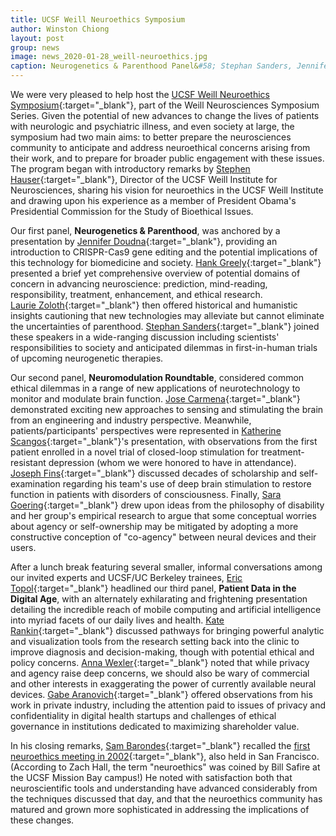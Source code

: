 ```yaml
---
title: UCSF Weill Neuroethics Symposium
author: Winston Chiong
layout: post
group: news
image: news_2020-01-28_weill-neuroethics.jpg
caption: Neurogenetics & Parenthood Panel&#58; Stephan Sanders, Jennifer Doudna, Hank Greely & Laurie Zoloth, moderated by Winston Chiong
---
```

We were very pleased to help host the 
[UCSF Weill Neuroethics Symposium](https://weill.ucsf.edu/neuroethics-symposium){:target="\_blank"}, 
part of the Weill Neurosciences Symposium Series. Given the potential of new 
advances to change the lives of patients with neurologic and psychiatric illness, 
and even society at large, the symposium had two main aims: to better prepare 
the neurosciences community to anticipate and address neuroethical concerns 
arising from their work, and to prepare for broader public engagement with these 
issues. The program began with introductory remarks by 
[Stephen Hauser](https://profiles.ucsf.edu/stephen.hauser){:target="\_blank"}, 
Director of the UCSF Weill Institute for Neurosciences, sharing his vision for 
neuroethics in the UCSF Weill Institute and drawing upon his experience as a 
member of President Obama's Presidential Commission for the Study of Bioethical 
Issues. 

Our first panel, **Neurogenetics & Parenthood**, was anchored by a presentation 
by [Jennifer Doudna](https://vcresearch.berkeley.edu/faculty/jennifer-doudna){:target="\_blank"}, 
providing an introduction to CRISPR-Cas9 gene editing and the potential 
implications of this technology for biomedicine and society. 
[Hank Greely](https://profiles.stanford.edu/henry-greely){:target="\_blank"} 
presented a brief yet comprehensive overview of potential domains of concern 
in advancing neuroscience: prediction, mind-reading, responsibility, 
treatment, enhancement, and ethical research.  
[Laurie Zoloth](https://provost.uchicago.edu/directory/laurie-zoloth){:target="\_blank"} 
then offered historical and humanistic insights cautioning that new technologies 
may alleviate but cannot eliminate the uncertainties of parenthood. 
[Stephan Sanders](https://profiles.ucsf.edu/stephan.sanders){:target="\_blank"} 
joined these speakers in a wide-ranging discussion including scientists' 
responsibilities to society and anticipated dilemmas in first-in-human trials of 
upcoming neurogenetic therapies. 

Our second panel, **Neuromodulation Roundtable**, considered common ethical 
dilemmas in a range of new applications of neurotechnology to monitor and 
modulate brain function. 
[Jose Carmena](https://vcresearch.berkeley.edu/faculty/jose-m-carmena){:target="\_blank"} 
demonstrated exciting new approaches to sensing and stimulating the brain 
from an engineering and industry perspective. Meanwhile, patients/participants' 
perspectives were represented in 
[Katherine Scangos](https://profiles.ucsf.edu/katherine.scangos){:target="\_blank"}'s 
presentation, with observations from the first patient enrolled in a novel trial 
of closed-loop stimulation for treatment-resistant depression (whom we were 
honored to have in attendance). 
[Joseph Fins](http://vivo.med.cornell.edu/display/cwid-jjfins){:target="\_blank"} 
discussed decades of scholarship and self-examination regarding his team's use 
of deep brain stimulation to restore function in patients with disorders of 
consciousness. Finally, 
[Sara Goering](https://phil.washington.edu/people/sara-goering){:target="\_blank"} 
drew upon ideas from the philosophy of disability and her group's empirical 
research to argue that some conceptual worries about agency or self-ownership 
may be mitigated by adopting a more constructive conception of "co-agency" 
between neural devices and their users. 

After a lunch break featuring several smaller, informal conversations among our 
invited experts and UCSF/UC Berkeley trainees, 
[Eric Topol](https://www.scripps.edu/faculty/topol/){:target="\_blank"} 
headlined our third panel, **Patient Data in the Digital Age**, with an 
alternately exhilarating and frightening presentation detailing the incredible 
reach of mobile computing and artificial intelligence into myriad facets of our 
daily lives and health. 
[Kate Rankin](https://profiles.ucsf.edu/katherine.rankin){:target="\_blank"} 
discussed pathways for bringing powerful analytic and visualization tools from 
the research setting back into the clinic to improve diagnosis and 
decision-making, though with potential ethical and policy concerns. 
[Anna Wexler](https://medicalethicshealthpolicy.med.upenn.edu/faculty-all/anna-wexler){:target="\_blank"} 
noted that while privacy and agency raise deep concerns, we should also be 
wary of commercial and other interests in exaggerating the power of currently 
available neural devices. 
[Gabe Aranovich](https://mindstronghealth.com/team/gabe-aranovich-md/){:target="\_blank"} 
offered observations from his work in private industry, including the attention 
paid to issues of privacy and confidentiality in digital health startups and 
challenges of ethical governance in institutions dedicated to 
maximizing shareholder value. 

In his closing remarks, 
[Sam Barondes](https://profiles.ucsf.edu/samuel.barondes){:target="\_blank"} 
recalled the 
[first neuroethics meeting in 2002](https://dana.org/article/neuroethics-mapping-the-field/){:target="\_blank"},
also held in San Francisco. 
(According to Zach Hall, the term "neuroethics" was coined by Bill Safire at the 
UCSF Mission Bay campus!) He noted with satisfaction both that neuroscientific 
tools and understanding have advanced considerably from the techniques discussed 
that day, and that the neuroethics community has matured and grown more 
sophisticated in addressing the implications of these changes. 
